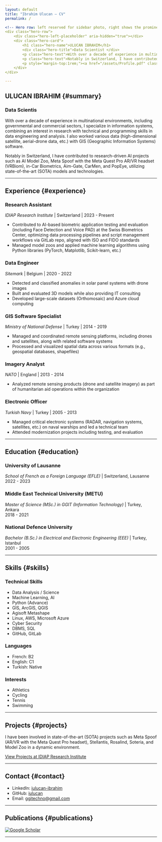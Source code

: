 ```yaml
---
layout: default
title: "Ibrahim Ulucan — CV"
permalink: /

<!-- Hero row: left reserved for sidebar photo, right shows the prominent intro card -->
<div class="hero-row">
	<div class="hero-left-placeholder" aria-hidden="true"></div>
	<div class="hero-card">
		<h1 class="hero-name">ULUCAN IBRAHIM</h1>
		<div class="hero-title">Data Scientist </div>
		<p class="hero-text">With over a decade of experience in multinational environments, including governmental and commercial sectors, I specialize in information systems, combining an interest in research with technical and programming skills in data engineering and analysis. I have also worked with various data (high-dimensional satellite, aerial-drone data, etc.) and GIS (Geographic Information Systems) software.</p>
		<p class="hero-text">Notably in Switzerland, I have contributed to research-driven AI projects such as AI Model Zoo, Meta Spoof with the Meta Quest Pro AR/VR headset (VRBiom), in‑Car Biometrics, Aim‑Gate, CarMen, and PopEye, utilizing state-of-the-art (SOTA) models and technologies.</p>
		<p style="margin-top:1rem;"><a href="/assets/Profile.pdf" class="contact-link">Download CV (PDF)</a></p>
	</div>
</div>

---
```


## ULUCAN IBRAHIM {#summary}

### Data Scientis
With over a decade of experience in multinational environments, including governmental and commercial sectors, I specialize in information systems, combining an interest in research with technical and programming skills in data engineering and analysis. I also worked various data (high-dimensional satellite, aerial-drone data, etc.) with GIS (Geographic Information Systems) software.

Notably in Switzerland, I have contributed to research-driven AI projects such as AI Model Zoo, Meta Spoof with the Meta Quest Pro AR/VR headset (VRBiom), in-Car Biometrics, Aim-Gate, CarMen, and PopEye, utilizing state-of-the-art (SOTA) models and technologies.

---

## Experience {#experience}

### Research Assistant
*IDIAP Research Institute* | Switzerland | 2023 - Present
- Contributed to AI-based biometric application testing and evaluation (including Face Detection and Voice PAD) at the Swiss Biometrics Center, optimizing data processing pipelines and script management workflows via GitLab repo, aligned with ISO and FIDO standards
- Managed model zoos and applied machine learning algorithms using Python libraries (PyTorch, Matplotlib, Scikit-learn, etc.)

### Data Engineer
*Sitemark* | Belgium | 2020 - 2022
- Detected and classified anomalies in solar panel systems with drone images
- Built and evaluated 3D models while also providing IT consulting
- Developed large-scale datasets (Orthomosaic) and Azure cloud computing

### GIS Software Specialist
*Ministry of National Defense* | Turkey | 2014 - 2019
- Managed and coordinated remote sensing platforms, including drones and satellites, along with related software systems
- Processed and visualized spatial data across various formats (e.g., geospatial databases, shapefiles)

### Imagery Analyst
*NATO* | England | 2013 - 2014
- Analyzed remote sensing products (drone and satellite imagery) as part of humanitarian aid operations within the organization

### Electronic Officer
*Turkish Navy* | Turkey | 2005 - 2013
- Managed critical electronic systems (RADAR, navigation systems, satellites, etc.) on naval warships and led a technical team
- Attended modernization projects including testing, and evaluation

---

## Education {#education}

### University of Lausanne
*School of French as a Foreign Language (EFLE)* | Switzerland, Lausanne  
2022 - 2023

### Middle East Technical University (METU)
*Master of Science (MSc.) in GGIT (Information Technology)* | Turkey, Ankara  
2018 - 2021

### National Defence University
*Bachelor (B.Sc.) in Electrical and Electronic Engineering (EEE)* | Turkey, Istanbul  
2001 - 2005

---

## Skills {#skills}

### Technical Skills
- Data Analysis / Science
- Machine Learning, AI
- Python (Advance)
- GIS, ArcGIS, QGIS
- Agisoft Metashape
- Linux, AWS, Microsoft Azure
- Cyber Security
- DBMS, SQL
- GitHub, GitLab

### Languages
- French: B2
- English: C1
- Turkish: Native

### Interests
- Athletics
- Cycling
- Tennis
- Swimming

---

## Projects {#projects}

I have been involved in state-of-the-art (SOTA) projects such as Meta Spoof (AR/VR with the Meta Quest Pro headset), Stellantis, Rosalind, Soteria, and Model Zoo in a dynamic environment.

[View Projects at IDIAP Research Institute](https://www.idiap.ch/en/scientific-research/projects)

---

## Contact {#contact}

- LinkedIn: [iulucan-ibrahim](https://www.linkedin.com/in/ulucan-ibrahim)
- GitHub: [iulucan](https://github.com/iulucan)
- Email: [ggitechno@gmail.com](https://mail.google.com/mail)

---

## Publications {#publications}

[![Google Scholar](https://img.shields.io/badge/Google_Scholar-4285F4?style=for-the-badge&logo=google-scholar&logoColor=white)](https://scholar.google.com/citations?user=kwY5i4oAAAAJ&hl=en)

---